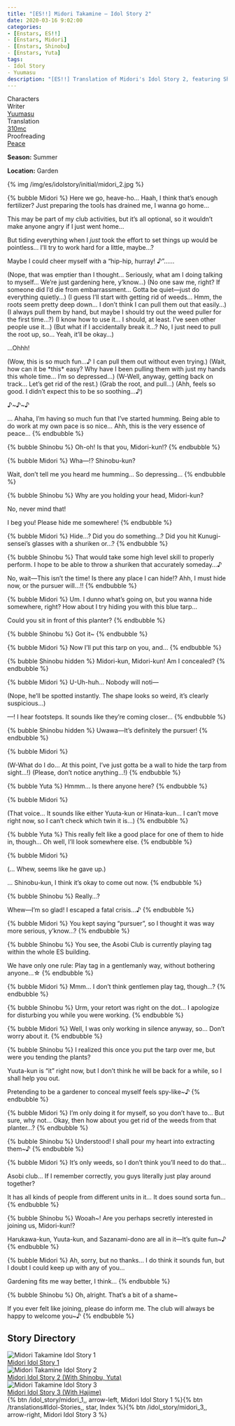 ```yaml
---
title: "[ES!!] Midori Takamine – Idol Story 2"
date: 2020-03-16 9:02:00
categories:
- [Enstars, ES!!]
- [Enstars, Midori]
- [Enstars, Shinobu]
- [Enstars, Yuta]
tags:
- Idol Story
- Yuumasu
description: "[ES!!] Translation of Midori's Idol Story 2, featuring Shinobu and Yuta."
---
```

<div class="three-wrapper" style="--storyColor:#5ac189;--storyColor-rgb:90,193,137;--storyColor-h:147.4;--storyColor-s:45.4%;--storyColor-l:55.5%;">
    <div class="info-area">
        <div class="info">
            <div class="info-item characters">
                <div class="label">
                    Characters
                </div>
                <div class="value">
								<a href="/categories/Enstars/Midori" character="Midori"></a>
                <a href="/categories/Enstars/Shinobu" character="Shinobu"></a>
                <a href="/categories/Enstars/Yuta" character="Yuta"></a>
                </div>
            </div>
            <div class="info-item one">
                <div class="label">
                    Writer
                </div>
                <div class="value">
                    <a href="/tags/Yuumasu/">Yuumasu</a>
                </div>
            </div>
            <div class="info-item two">
                <div class="label">
                    Translation
                </div>
                <div class="value">
                    <a href="/about">310mc</a>
                </div>
            </div>
            <div class="info-item three">
                <div class="label">
                   Proofreading
                </div>
                <div class="value">
                    <a href="https://twitter.com/yoroshikilled">Peace</a>
                </div>
            </div>
        </div>
    </div>
</div>

<!-- more -->

<div class="msr-season summer">
    <p><span><b>Season:</b> Summer</span></p>
</div>

<div class="msr-location">
    <p><span><b>Location:</b> Garden</span></p>
</div>

{% img /img/es/idolstory/initial/midori_2.jpg %}

{% bubble Midori %}
Here we go, heave-ho… Haah, I think that’s enough fertilizer? Just preparing the tools has drained me, I wanna go home…

This may be part of my club activities, but it’s all optional, so it wouldn’t make anyone angry if I just went home…

But tiding everything when I *just* took the effort to set things up would be pointless… I’ll try to work hard for a little, maybe…?

Maybe I could cheer myself with a “hip-hip, hurray! ♪”……

<th>(Nope, that was emptier than I thought… Seriously, what am I doing talking to myself… We’re just gardening here, y’know…)</th>

<th>(No one saw me, right? If someone did I’d die from embarrassment… Gotta be quiet—just do everything quietly…)</th>

<th>(I guess I’ll start with getting rid of weeds… Hmm, the roots seem pretty deep down… I don’t think I can pull them out that easily…)</th>

<th>(I always pull them by hand, but maybe I should try out the weed puller for the first time…?)</th>

<th>(I know how to use it… I should, at least. I’ve seen other people use it…)</th>

<th>(But what if I accidentally break it…? No, I just need to pull the root up, so… Yeah, it’ll be okay…)</th>

…Ohhh!

<th>(Wow, this is so much fun…♪ I can pull them out without even trying.)</th>

<th>(Wait, how can it be *this* easy? Why have I been pulling them with just my hands this whole time… I’m so depressed…)</th>

<th>(W-Well, anyway, getting back on track… Let’s get rid of the rest.)</th>

<th>(Grab the root, and pull…)</th>

<th>(Ahh, feels so good. I didn’t expect this to be so soothing…♪)</th>

♪\~♪\~♪

… Ahaha, I’m having so much fun that I’ve started humming. Being able to do work at my own pace is so nice… Ahh, this is the very essence of peace…
{% endbubble %}

{% bubble Shinobu %}
Oh-oh! Is that you, Midori-kun!?
{% endbubble %}

{% bubble Midori %}
Wha—!? Shinobu-kun?

Wait, don’t tell me you heard me humming… So depressing…
{% endbubble %}

{% bubble Shinobu %}
Why are you holding your head, Midori-kun?

No, never mind that!

I beg you! Please hide me somewhere!
{% endbubble %}

{% bubble Midori %}
Hide…? Did you do something…? Did you hit Kunugi-sensei’s glasses with a shuriken or…?
{% endbubble %}

{% bubble Shinobu %}
That would take some high level skill to properly perform. I hope to be able to throw a shuriken that accurately someday…♪

No, wait—This isn’t the time! Is there any place I can hide!? Ahh, I must hide now, or the pursuer will…!!
{% endbubble %}

{% bubble Midori %}
Um. I dunno what’s going on, but you wanna hide somewhere, right? How about I try hiding you with this blue tarp…

Could you sit in front of this planter?
{% endbubble %}

{% bubble Shinobu %}
Got it~
{% endbubble %}

{% bubble Midori %}
Now I’ll put this tarp on you, and…
{% endbubble %}

{% bubble Shinobu hidden %}
Midori-kun, Midori-kun! Am I concealed?
{% endbubble %}

{% bubble Midori %}
U-Uh-huh… Nobody will noti—

<th>(Nope, he’ll be spotted instantly. The shape looks so weird, it’s clearly suspicious…)</th>

—! I hear footsteps. It sounds like they’re coming closer…
{% endbubble %}

{% bubble Shinobu hidden %}
Uwawa—It’s definitely the pursuer!
{% endbubble %}

{% bubble Midori %}
<th>(W-What do I do… At this point, I’ve just gotta be a wall to hide the tarp from sight…!)</th>

<th>(Please, don’t notice anything…!)</th>
{% endbubble %}

{% bubble Yuta %}
Hmmm… Is there anyone here?
{% endbubble %}

{% bubble Midori %}
<th>(That voice… It sounds like either Yuuta-kun or Hinata-kun… I can’t move right now, so I can’t check which twin it is…)</th>
{% endbubble %}

{% bubble Yuta %}
This really felt like a good place for one of them to hide in, though… Oh well, I’ll look somewhere else.
{% endbubble %}

{% bubble Midori %}
<th>(… Whew, seems like he gave up.)</th>

… Shinobu-kun, I think it’s okay to come out now.
{% endbubble %}

{% bubble Shinobu %}
Really…?

Whew—I’m so glad! I escaped a fatal crisis…♪
{% endbubble %}

{% bubble Midori %}
You kept saying “pursuer”, so I thought it was way more serious, y’know…?
{% endbubble %}

{% bubble Shinobu %}
You see, the Asobi Club is currently playing tag within the whole ES building.

We have only one rule: Play tag in a gentlemanly way, without bothering anyone…☆
{% endbubble %}

{% bubble Midori %}
Mmm… I don’t think gentlemen play tag, though…?
{% endbubble %}

{% bubble Shinobu %}
Urm, your retort was right on the dot… I apologize for disturbing you while you were working.
{% endbubble %}

{% bubble Midori %}
Well, I was only working in silence anyway, so… Don’t worry about it.
{% endbubble %}

{% bubble Shinobu %}
I realized this once you put the tarp over me, but were you tending the plants?

Yuuta-kun is “it” right now, but I don’t think he will be back for a while, so I shall help you out.

Pretending to be a gardener to conceal myself feels spy-like~♪
{% endbubble %}

{% bubble Midori %}
I’m only doing it for myself, so you don’t have to… But sure, why not… Okay, then how about you get rid of the weeds from that planter…?
{% endbubble %}

{% bubble Shinobu %}
Understood! I shall pour my heart into extracting them~♪
{% endbubble %}

{% bubble Midori %}
It’s only weeds, so I don’t think you’ll need to do that…

Asobi club… If I remember correctly, you guys literally just play around together?

It has all kinds of people from different units in it… It does sound sorta fun…
{% endbubble %}

{% bubble Shinobu %}
Wooah~! Are you perhaps secretly interested in joining us, Midori-kun!?

Harukawa-kun, Yuuta-kun, and Sazanami-dono are all in it—It’s quite fun~♪
{% endbubble %}

{% bubble Midori %}
Ah, sorry, but no thanks… I do think it sounds fun, but I doubt I could keep up with any of you…

Gardening fits me way better, I think…
{% endbubble %}

{% bubble Shinobu %}
Oh, alright. That’s a bit of a shame~

If you ever felt like joining, please do inform me. The club will always be happy to welcome you~♪
{% endbubble %}

## Story Directory

<div class="stories">
<div class="story">
    <div class="thumbimage">
        <img
            src="/img/es/idolstory/banner/midoriidolstory1.jpg"
            alt="Midori Takamine Idol Story 1"
        />
    </div>
    <a href="/idol_story/midori_1" class="storyName" target="_blank">
        <span>Midori Idol Story 1</span>
        <span class="read"></span>
    </a>
</div>
<div class="story">
    <div class="thumbimage">
        <img
            src="/img/es/idolstory/banner/midoriidolstory2.jpg"
            alt="Midori Takamine Idol Story 2"
        />
    </div>
    <a href="/idol_story/midori_2" class="storyName" target="_blank">
        <span>Midori Idol Story 2 (With Shinobu, Yuta)</span>
        <span class="read"></span>
    </a>
</div>
<div class="story">
    <div class="thumbimage">
        <img
            src="/img/es/idolstory/banner/midoriidolstory3.jpg"
            alt="Midori Takamine Idol Story 3"
        />
    </div>
    <a href="/idol_story/midori_3" class="storyName" target="_blank">
        <span>Midori Idol Story 3 (With Hajime)</span>
        <span class="read"></span>
    </a>
</div>
</div>

<div toc>{% btn /idol_story/midori_1,, arrow-left, Midori Idol Story 1 %}{% btn /translations#Idol-Stories,, star, Index %}{% btn /idol_story/midori_3,, arrow-right, Midori Idol Story 3 %}</div>